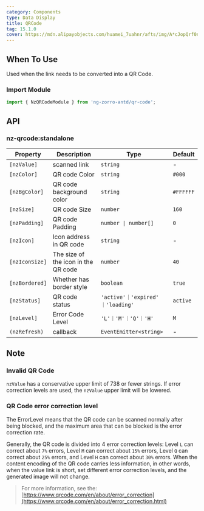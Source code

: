 ```yaml
---
category: Components
type: Data Display
title: QRCode
tag: 15.1.0
cover: https://mdn.alipayobjects.com/huamei_7uahnr/afts/img/A*cJopQrf0ncwAAAAAAAAAAAAADrJ8AQ/original
---
```


## When To Use

Used when the link needs to be converted into a QR Code.

### Import Module

```ts
import { NzQRCodeModule } from 'ng-zorro-antd/qr-code';
```

## API

### nz-qrcode:standalone

| Property       | Description                         | Type                            | Default   |
|----------------|-------------------------------------|---------------------------------|-----------|
| `[nzValue]`    | scanned link                        | `string`                        | -         |
| `[nzColor]`    | QR code Color                       | `string`                        | `#000`    |
| `[nzBgColor]`  | QR code background color            | `string`                        | `#FFFFFF` |
| `[nzSize]`     | QR code Size                        | `number`                        | `160`     |
| `[nzPadding]`  | QR code Padding                     | `number \| number[]`            | `0`       |
| `[nzIcon]`     | Icon address in QR code             | `string`                        | -         |
| `[nzIconSize]` | The size of the icon in the QR code | `number`                        | `40`      |
| `[nzBordered]` | Whether has border style            | `boolean`                       | `true`    |
| `[nzStatus]`   | QR code status                      | `'active'｜'expired' ｜'loading'` | `active`  |
| `[nzLevel]`    | Error Code Level                    | `'L'｜'M'｜'Q'｜'H'`               | `M`       |
| `(nzRefresh)`  | callback                            | `EventEmitter<string>`          | -         |

## Note

### Invalid QR Code

`nzValue` has a conservative upper limit of 738 or fewer strings. If error correction levels are used, the `nzValue`
upper limit will be lowered.

### QR Code error correction level

The ErrorLevel means that the QR code can be scanned normally after being blocked, and the maximum area that can be
blocked is the error correction rate.

Generally, the QR code is divided into 4 error correction levels: Level `L` can correct about `7%` errors, Level `M` can
correct about `15%` errors, Level `Q` can correct about `25%` errors, and Level `H` can correct about `30%` errors. When
the content encoding of the QR code carries less information, in other words, when the value link is short, set
different error correction levels, and the generated image will not change.

> For more information, see
> the: [https://www.qrcode.com/en/about/error_correction](https://www.qrcode.com/en/about/error_correction.html)
